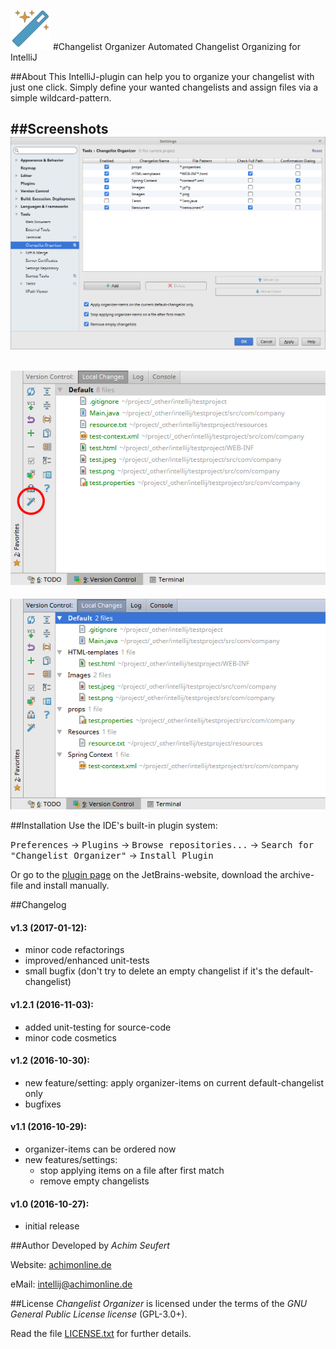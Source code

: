 ![alt tag](https://raw.githubusercontent.com/4ch1m/ChangelistOrganizer/master/resources/icons/icon_64x64.png)
#Changelist Organizer
Automated Changelist Organizing for IntelliJ

##About
This IntelliJ-plugin can help you to organize your changelist with just one click.
Simply define your wanted changelists and assign files via a simple wildcard-pattern.

##Screenshots
![alt tag](https://raw.githubusercontent.com/4ch1m/ChangelistOrganizer/master/screenshots/settings.png)
---
![alt tag](https://raw.githubusercontent.com/4ch1m/ChangelistOrganizer/master/screenshots/changelist-before.png)
---
![alt tag](https://raw.githubusercontent.com/4ch1m/ChangelistOrganizer/master/screenshots/changelist-after.png)

##Installation
Use the IDE's built-in plugin system:

<kbd>Preferences</kbd> &rarr; <kbd>Plugins</kbd> &rarr; <kbd>Browse repositories...</kbd> &rarr; <kbd>Search for "Changelist Organizer"</kbd> &rarr; <kbd>Install Plugin</kbd>

Or go to the [plugin page](https://plugins.jetbrains.com/plugin/9216?pr=idea) on the JetBrains-website, download the archive-file and install manually.

##Changelog
#### **v1.3** (2017-01-12):
* minor code refactorings
* improved/enhanced unit-tests
* small bugfix (don't try to delete an empty changelist if it's the default-changelist)

#### **v1.2.1** (2016-11-03):
* added unit-testing for source-code
* minor code cosmetics

#### **v1.2** (2016-10-30):
* new feature/setting: apply organizer-items on current default-changelist only
* bugfixes

#### **v1.1** (2016-10-29):
* organizer-items can be ordered now
* new features/settings:
  - stop applying items on a file after first match
  - remove empty changelists

#### **v1.0** (2016-10-27):
* initial release

##Author
Developed by *Achim Seufert*

Website: [achimonline.de](http://www.achimonline.de)

eMail: [intellij@achimonline.de](mailto:intellij@achimonline.de)

##License
*Changelist Organizer* is licensed under the terms of the *GNU General Public License license* (GPL-3.0+).

Read the file [LICENSE.txt](LICENSE.txt) for further details.
